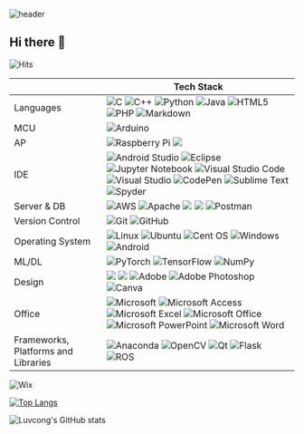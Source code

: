 ![header](https://capsule-render.vercel.app/api?type=waving&color=ece700&height=200&text=Welcome!&animation=fadeIn&fontSize=80&fontAlignY=35)

## Hi there 👋

![Hits](https://hits.seeyoufarm.com/api/count/incr/badge.svg?url=https%3A%2F%2Fgithub.com%2Fkim-soohyeon&count_bg=%23FFDAC7&title_bg=%23FFADAD&icon=&icon_color=%23E7E7E7&title=hits&edge_flat=false)

| |Tech Stack |
|------|---|
|Languages|![C](https://img.shields.io/badge/c-%2300599C.svg?style=for-the-badge&logo=c&logoColor=white) ![C++](https://img.shields.io/badge/c++-%2300599C.svg?style=for-the-badge&logo=c%2B%2B&logoColor=white) ![Python](https://img.shields.io/badge/python-3670A0?style=for-the-badge&logo=python&logoColor=ffdd54) ![Java](https://img.shields.io/badge/java-%23ED8B00.svg?style=for-the-badge&logo=openjdk&logoColor=white) ![HTML5](https://img.shields.io/badge/html5-%23E34F26.svg?style=for-the-badge&logo=html5&logoColor=white) ![PHP](https://img.shields.io/badge/php-%23777BB4.svg?style=for-the-badge&logo=php&logoColor=white) 	![Markdown](https://img.shields.io/badge/markdown-%23000000.svg?style=for-the-badge&logo=markdown&logoColor=white) |
|MCU|![Arduino](https://img.shields.io/badge/-Arduino-00979D?style=for-the-badge&logo=Arduino&logoColor=white)|
|AP|![Raspberry Pi](https://img.shields.io/badge/-RaspberryPi-C51A4A?style=for-the-badge&logo=Raspberry-Pi) <img src="https://img.shields.io/badge/Jetson Nano-76B900?style=for-the-badge&logo=nvidia&logoColor=black">|
|IDE|![Android Studio](https://img.shields.io/badge/android%20studio-346ac1?style=for-the-badge&logo=android%20studio&logoColor=white) ![Eclipse](https://img.shields.io/badge/Eclipse-FE7A16.svg?style=for-the-badge&logo=Eclipse&logoColor=white) ![Jupyter Notebook](https://img.shields.io/badge/jupyter-%23FA0F00.svg?style=for-the-badge&logo=jupyter&logoColor=white) ![Visual Studio Code](https://img.shields.io/badge/Visual%20Studio%20Code-0078d7.svg?style=for-the-badge&logo=visual-studio-code&logoColor=white) ![Visual Studio](https://img.shields.io/badge/Visual%20Studio-5C2D91.svg?style=for-the-badge&logo=visual-studio&logoColor=white) ![CodePen](https://img.shields.io/badge/Codepen-000000?style=for-the-badge&logo=codepen&logoColor=white) ![Sublime Text](https://img.shields.io/badge/sublime_text-%23575757.svg?style=for-the-badge&logo=sublime-text&logoColor=important) ![Spyder](https://img.shields.io/badge/Spyder-838485?style=for-the-badge&logo=spyder%20ide&logoColor=maroon)|
|Server & DB|![AWS](https://img.shields.io/badge/AWS-%23FF9900.svg?style=for-the-badge&logo=amazon-aws&logoColor=white) ![Apache](https://img.shields.io/badge/apache-%23D42029.svg?style=for-the-badge&logo=apache&logoColor=white) <img src="https://img.shields.io/badge/mysql-4479A1?style=for-the-badge&logo=mysql&logoColor=white"/> <img src="https://img.shields.io/badge/mariaDB-003545?style=for-the-badge&logo=mariaDB&logoColor=white"/> ![Postman](https://img.shields.io/badge/Postman-FF6C37?style=for-the-badge&logo=postman&logoColor=white)|
|Version Control|![Git](https://img.shields.io/badge/git-%23F05033.svg?style=for-the-badge&logo=git&logoColor=white) ![GitHub](https://img.shields.io/badge/github-%23121011.svg?style=for-the-badge&logo=github&logoColor=white)|
|Operating System| ![Linux](https://img.shields.io/badge/Linux-FCC624?style=for-the-badge&logo=linux&logoColor=black) ![Ubuntu](https://img.shields.io/badge/Ubuntu-E95420?style=for-the-badge&logo=ubuntu&logoColor=white) ![Cent OS](https://img.shields.io/badge/cent%20os-002260?style=for-the-badge&logo=centos&logoColor=F0F0F0)	![Windows](https://img.shields.io/badge/Windows-0078D6?style=for-the-badge&logo=windows&logoColor=white) ![Android](https://img.shields.io/badge/Android-3DDC84?style=for-the-badge&logo=android&logoColor=white)|
|ML/DL|![PyTorch](https://img.shields.io/badge/PyTorch-%23EE4C2C.svg?style=for-the-badge&logo=PyTorch&logoColor=white) ![TensorFlow](https://img.shields.io/badge/TensorFlow-%23FF6F00.svg?style=for-the-badge&logo=TensorFlow&logoColor=white) ![NumPy](https://img.shields.io/badge/numpy-%23013243.svg?style=for-the-badge&logo=numpy&logoColor=white)|
|Design|<img src="https://img.shields.io/badge/Autodesk-000000?style=for-the-badge&logo=autodesk&logoColor=White"> <img src="https://img.shields.io/badge/Fusion 360-F66C04?style=for-the-badge&logo=autodesk&logoColor=White"> ![Adobe](https://img.shields.io/badge/adobe-%23FF0000.svg?style=for-the-badge&logo=adobe&logoColor=white) ![Adobe Photoshop](https://img.shields.io/badge/adobe%20photoshop-%2331A8FF.svg?style=for-the-badge&logo=adobe%20photoshop&logoColor=white) ![Canva](https://img.shields.io/badge/Canva-%2300C4CC.svg?style=for-the-badge&logo=Canva&logoColor=white)|
|Office|![Microsoft](https://img.shields.io/badge/Microsoft-0078D4?style=for-the-badge&logo=microsoft&logoColor=white) ![Microsoft Access](https://img.shields.io/badge/Microsoft_Access-A4373A?style=for-the-badge&logo=microsoft-access&logoColor=white) ![Microsoft Excel](https://img.shields.io/badge/Microsoft_Excel-217346?style=for-the-badge&logo=microsoft-excel&logoColor=white) ![Microsoft Office](https://img.shields.io/badge/Microsoft_Office-D83B01?style=for-the-badge&logo=microsoft-office&logoColor=white) ![Microsoft PowerPoint](https://img.shields.io/badge/Microsoft_PowerPoint-B7472A?style=for-the-badge&logo=microsoft-powerpoint&logoColor=white) 	![Microsoft Word](https://img.shields.io/badge/Microsoft_Word-2B579A?style=for-the-badge&logo=microsoft-word&logoColor=white) |
|Frameworks, Platforms and Libraries|![Anaconda](https://img.shields.io/badge/Anaconda-%2344A833.svg?style=for-the-badge&logo=anaconda&logoColor=white) ![OpenCV](https://img.shields.io/badge/opencv-%23white.svg?style=for-the-badge&logo=opencv&logoColor=white) ![Qt](https://img.shields.io/badge/Qt-%23217346.svg?style=for-the-badge&logo=Qt&logoColor=white) ![Flask](https://img.shields.io/badge/flask-%23000.svg?style=for-the-badge&logo=flask&logoColor=white) ![ROS](https://img.shields.io/badge/ros-%230A0FF9.svg?style=for-the-badge&logo=ros&logoColor=white) |

![Wix](https://img.shields.io/badge/wix-000?style=for-the-badge&logo=wix&logoColor=white)

[![Top Langs](https://github-readme-stats.vercel.app/api/top-langs/?username=lhjbg0821&layout=compact)](https://github.com/anuraghazra/github-readme-stats)

![Luvcong's GitHub stats](https://github-readme-stats.vercel.app/api?username=tina908&count_private=true)


<!--
**tina908/tina908** is a ✨ _special_ ✨ repository because its `README.md` (this file) appears on your GitHub profile.

Here are some ideas to get you started:

- 🔭 I’m currently working on ...
- 🌱 I’m currently learning ...
- 👯 I’m looking to collaborate on ...
- 🤔 I’m looking for help with ...
- 💬 Ask me about ...
- 📫 How to reach me: ...
- 😄 Pronouns: ...
- ⚡ Fun fact: ...
-->

